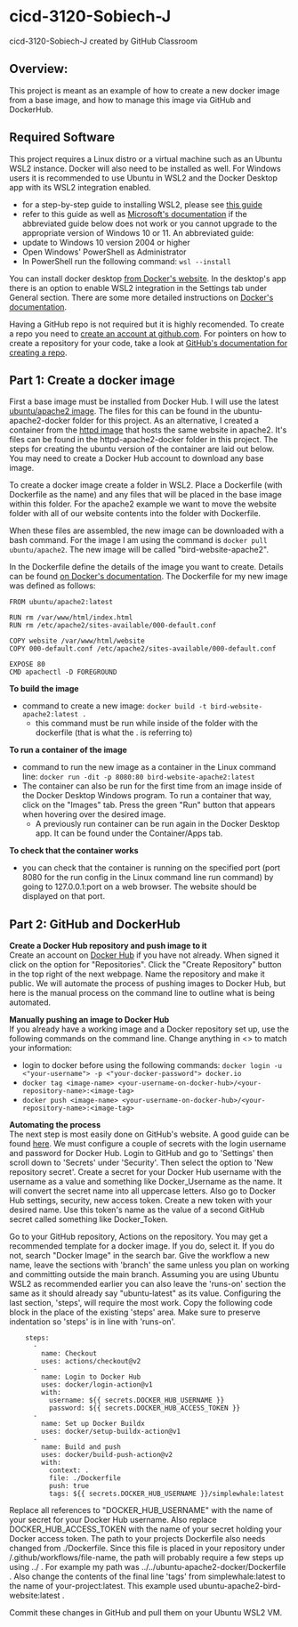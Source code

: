 # cicd-3120-Sobiech-J
cicd-3120-Sobiech-J created by GitHub Classroom

## **Overview:**
This project is meant as an example of how to create a new docker image from a base image, and how to manage this image via GitHub and DockerHub.

## **Required Software**

This project requires a Linux distro or a virtual machine such as an Ubuntu WSL2 instance. Docker will also need to be installed as well. For Windows users it is recommended to use Ubuntu in WSL2 and the Docker Desktop app with its WSL2 integration enabled.
  * for a step-by-step guide to installing WSL2, please see [this guide](https://www.windowscentral.com/how-install-wsl2-windows-10)
  * refer to this guide as well as [Microsoft's documentation](https://docs.microsoft.com/en-us/windows/wsl/install) if the abbreviated guide below does not work or you cannot upgrade to the appropriate version of Windows 10 or 11.
An abbreviated guide:
  *  update to Windows 10 version 2004 or higher
  *  Open Windows' PowerShell as Administrator
  *  In PowerShell run the following command: `wsl --install`

You can install docker desktop [from Docker's website](https://docs.docker.com/desktop/windows/install/). In the desktop's app there is an option to enable WSL2 integration in the Settings tab under General section. There are some more detailed instructions on [Docker's documentation](https://docs.docker.com/desktop/windows/wsl/).

Having a GitHub repo is not required but it is highly recomended. To create a repo you need to [create an account at github.com](github.com). For pointers on how to create a repository for your code, take a look at [GitHub's documentation for creating a repo](https://docs.github.com/en/get-started/quickstart/create-a-repo).

## **Part 1: Create a docker image**

First a base image must be installed from Docker Hub. I will use the latest [ubuntu/apache2 image](https://hub.docker.com/r/ubuntu/apache2). The files for this can be found in the ubuntu-apache2-docker folder for this project. As an alternative, I created a container from the [httpd image](https://hub.docker.com/_/httpd) that hosts the same website in apache2. It's files can be found in the httpd-apache2-docker folder in this project. The steps for creating the ubuntu version of the container are laid out below. You may need to create a Docker Hub account to download any base image.

To create a docker image create a folder in WSL2. Place a Dockerfile (with Dockerfile as the name) and any files that will be placed in the base image within this folder. For the apache2 example we want to move the website folder with all of our website contents into the folder with Dockerfile.

When these files are assembled, the new image can be downloaded with a bash command. For the image I am using the command is `docker pull ubuntu/apache2`. The new image will be called "bird-website-apache2".

In the Dockerfile define the details of the image you want to create. Details can be found [on Docker's documentation](https://docs.docker.com/engine/reference/builder/). The Dockerfile for my new image was defined as follows:

```
FROM ubuntu/apache2:latest

RUN rm /var/www/html/index.html
RUN rm /etc/apache2/sites-available/000-default.conf

COPY website /var/www/html/website
COPY 000-default.conf /etc/apache2/sites-available/000-default.conf

EXPOSE 80
CMD apachectl -D FOREGROUND
```

**To build the image**
* command to create a new image: `docker build -t bird-website-apache2:latest .`
  * this command must be run while inside of the folder with the dockerfile (that is what the . is referring to)

**To run a container of the image**
* command to run the new image as a container in the Linux command line: `docker run -dit -p 8080:80 bird-website-apache2:latest`
* The container can also be run for the first time from an image inside of the Docker Desktop Windows program. To run a container that way, click on the "Images" tab. Press the green "Run" button that appears when hovering over the desired image.
  * A previously run container can be run again in the Docker Desktop app. It can be found under the Container/Apps tab.

**To check that the container works**
* you can check that the container is running on the specified port (port 8080 for the run config in the Linux command line run command) by going to 127.0.0.1:port on a web browser. The website should be displayed on that port.


## **Part 2: GitHub and DockerHub**

**Create a Docker Hub repository and push image to it**<br>
Create an account on [Docker Hub]( https://hub.docker.com/) if you have not already. When signed it click on the option for "Repositories". Click the "Create Repository" button in the top right of the next webpage. Name the repository and make it public. We will automate the process of pushing images to Docker Hub, but here is the manual process on the command line to outline what is being automated.

**Manually pushing an image to Docker Hub**<br>
If you already have a working image and a Docker repository set up, use the following commands on the command line. Change anything in <> to match your information:
* login to docker before using the following commands: `docker login -u <"your-username"> -p <"your-docker-password"> docker.io`
* `docker tag <image-name> <your-username-on-docker-hub>/<your-repository-name>:<image-tag>`
* `docker push <image-name> <your-username-on-docker-hub>/<your-repository-name>:<image-tag>`

**Automating the process**<br>
The next step is most easily done on GitHub's website. A good guide can be found [here](https://docs.docker.com/ci-cd/github-actions/). We must configure a couple of secrets with the login username and password for Docker Hub. Login to GitHub and go to 'Settings' then scroll down to 'Secrets' under 'Security'. Then select the option to 'New repository secret'. Create a secret for your Docker Hub username with the username as a value and something like Docker_Username as the name. It will convert the secret name into all uppercase letters. Also go to Docker Hub settings, security, new access token. Create a new token with your desired name. Use this token's name as the value of a second GitHub secret called something like Docker_Token.

Go to your GitHub repository, Actions on the repository. You may get a recommended template for a docker image. If you do, select it. If you do not, search "Docker Image" in the search bar. Give the workflow a new name, leave the sections with 'branch' the same unless you plan on working and committing outside the main branch. Assuming you are using Ubuntu WSL2 as recommended earlier you can also leave the 'runs-on' section the same as it should already say "ubuntu-latest" as its value. Configuring the last section, 'steps', will require the most work. Copy the following code block in the place of the existing 'steps' area. Make sure to preserve indentation so 'steps' is in line with 'runs-on'.

```
    steps:
      -
        name: Checkout
        uses: actions/checkout@v2
      -
        name: Login to Docker Hub
        uses: docker/login-action@v1
        with:
          username: ${{ secrets.DOCKER_HUB_USERNAME }}
          password: ${{ secrets.DOCKER_HUB_ACCESS_TOKEN }}
      -
        name: Set up Docker Buildx
        uses: docker/setup-buildx-action@v1
      -
        name: Build and push
        uses: docker/build-push-action@v2
        with:
          context: .
          file: ./Dockerfile
          push: true
          tags: ${{ secrets.DOCKER_HUB_USERNAME }}/simplewhale:latest
```

Replace all references to "DOCKER_HUB_USERNAME" with the name of your secret for your Docker Hub username. Also replace DOCKER_HUB_ACCESS_TOKEN with the name of your secret holding your Docker access token. The path to your projects Dockerfile also needs changed from ./Dockerfile. Since this file is placed in your repository under /.github/workflows/file-name, the path will probably require a few steps up using ../ . For example my path was ../../ubuntu-apache2-docker/Dockerfile . Also change the contents of the final line 'tags' from simplewhale:latest to the name of your-project:latest. This example used ubuntu-apache2-bird-website:latest .

Commit these changes in GitHub and pull them on your Ubuntu WSL2 VM.
